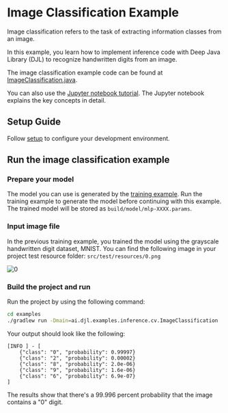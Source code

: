 # Image Classification Example

Image classification refers to the task of extracting information classes from an image.

In this example, you learn how to implement inference code with Deep Java Library (DJL) to recognize handwritten digits from an image.

The image classification example code can be found at [ImageClassification.java](https://github.com/deepjavalibrary/djl/blob/master/examples/src/main/java/ai/djl/examples/inference/cv/ImageClassification.java).

You can also use the [Jupyter notebook tutorial](https://docs.djl.ai/master/docs/demos/jupyter/tutorial/03_image_classification_with_your_model.html).
The Jupyter notebook explains the key concepts in detail.

## Setup Guide

Follow [setup](../../docs/development/setup.md) to configure your development environment.

## Run the image classification example

### Prepare your model
The model you can use is generated by the [training example](train_mnist_mlp.md).
Run the training example to generate the model before continuing with this example.
The trained model will be stored as `build/model/mlp-XXXX.params`.

### Input image file
In the previous training example, you trained the model using the grayscale handwritten digit dataset, MNIST.
You can find the following image in your project test resource folder: `src/test/resources/0.png`

![0](../src/test/resources/0.png)

### Build the project and run

Run the project by using the following command:

```sh
cd examples
./gradlew run -Dmain=ai.djl.examples.inference.cv.ImageClassification
```

Your output should look like the following:

```text
[INFO ] - [
	{"class": "0", "probability": 0.99997}
	{"class": "2", "probability": 0.00002}
	{"class": "8", "probability": 2.0e-06}
	{"class": "9", "probability": 1.6e-06}
	{"class": "6", "probability": 6.9e-07}
]
```

The results show that there's a 99.996 percent probability that the image contains a "0" digit.

